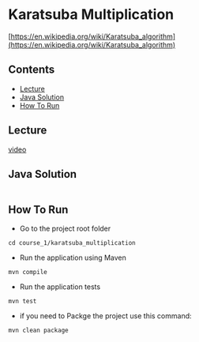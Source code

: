 # Karatsuba Multiplication

[https://en.wikipedia.org/wiki/Karatsuba_algorithm](https://en.wikipedia.org/wiki/Karatsuba_algorithm)

## Contents

* [Lecture]()
* [Java Solution]()
* [How To Run]()

## Lecture

[video](https://youtu.be/JCbZayFr9RE?list=PLEGCF-WLh2RLHqXx6-GZr_w7LgqKDXxN_)

## Java Solution

```java

```

## How To Run

* Go to the project root folder

```shell
cd course_1/karatsuba_multiplication
```

* Run the application using Maven

```shell
mvn compile
```

* Run the application tests

```shell
mvn test
```

* if you need to Packge the project use this command:

```shell
mvn clean package
```
